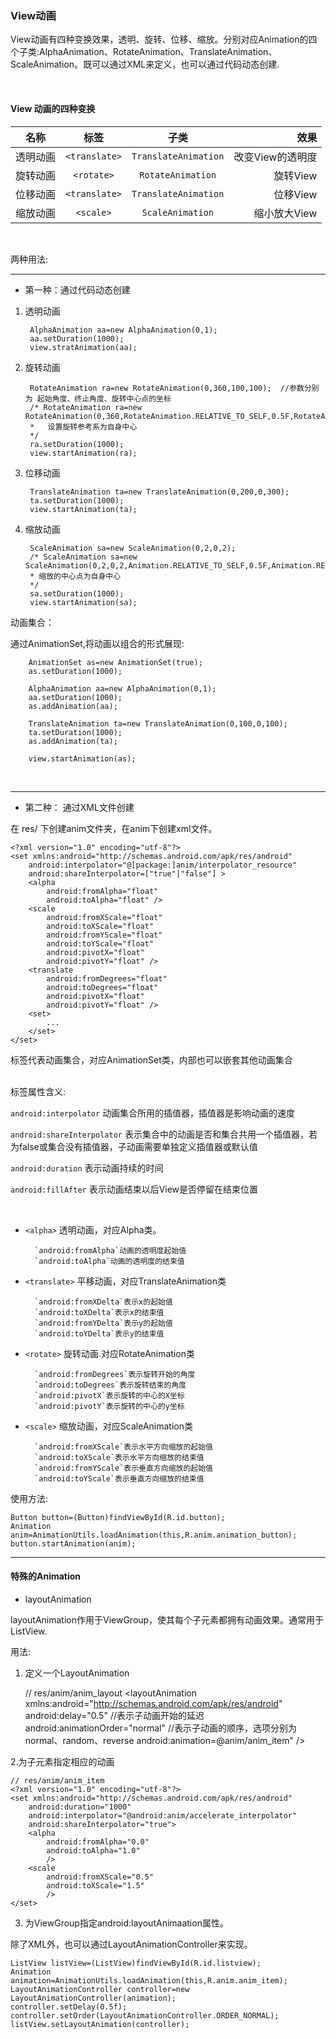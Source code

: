 ### View动画

View动画有四种变换效果，透明、旋转、位移、缩放。分别对应Animation的四个子类:AlphaAnimation、RotateAnimation、TranslateAnimation、ScaleAnimation。既可以通过XML来定义，也可以通过代码动态创建.

<br>

#### View 动画的四种变换

|名称|标签|子类|效果|
|---|:---:|:---:|----:|
|透明动画|`<translate>`|`TranslateAnimation`|改变View的透明度|
|旋转动画|`<rotate>`|`RotateAnimation`|旋转View|
|位移动画|`<translate>`|`TranslateAnimation`|位移View|
|缩放动画|`<scale>`|`ScaleAnimation`|缩小放大View|

<br>

两种用法:

****

* 第一种：通过代码动态创建

1. 透明动画
    
        AlphaAnimation aa=new AlphaAnimation(0,1);
        aa.setDuration(1000);
        view.stratAnimation(aa);

2. 旋转动画

        RotateAnimation ra=new RotateAnimation(0,360,100,100);  //参数分别为 起始角度、终止角度、旋转中心点的坐标
        /* RotateAnimation ra=new RotateAnimation(0,360,RotateAnimation.RELATIVE_TO_SELF,0.5F,RotateAnimation.RELATIVE_TO_SELF,0.5F);
        *   设置旋转参考系为自身中心
        */
        ra.setDuration(1000);
        view.startAnimation(ra);

3. 位移动画

        TranslateAnimation ta=new TranslateAnimation(0,200,0,300);
        ta.setDuration(1000);
        view.startAnimation(ta);

4. 缩放动画

        ScaleAnimation sa=new ScaleAnimation(0,2,0,2);
        /* ScaleAnimation sa=new ScaleAnimation(0,2,0,2,Animation.RELATIVE_TO_SELF,0.5F,Animation.RELATIVE_TO_SELF,0,5F);
        * 缩放的中心点为自身中心
        */
        sa.setDuration(1000);
        view.startAnimation(sa);

动画集合：

通过AnimationSet,将动画以组合的形式展现:

        AnimationSet as=new AnimationSet(true);
        as.setDuration(1000);

        AlphaAnimation aa=new AlphaAnimation(0,1);
        aa.setDuration(1000);
        as.addAnimation(aa);

        TranslateAnimation ta=new TranslateAnimation(0,100,0,100);
        ta.setDuration(1000);
        as.addAnimation(ta);

        view.startAnimation(as);

<br>

***

* 第二种： 通过XML文件创建

在 res/ 下创建anim文件夹，在anim下创建xml文件。

    <?xml version="1.0" encoding="utf-8"?>
    <set xmlns:android="http://schemas.android.com/apk/res/android"
        android:interpolator="@[package:]anim/interpolator_resource"
        android:shareInterpolator=["true"|"false"] >
        <alpha
            android:fromAlpha="float"
            android:toAlpha="float" />
        <scale
            android:fromXScale="float"
            android:toXScale="float"
            android:fromYScale="float"
            android:toYScale="float"
            android:pivotX="float"
            android:pivotY="float" />
        <translate
            android:fromDegrees="float"
            android:toDegrees="float"
            android:pivotX="float"
            android:pivotY="float" />
        <set>
            ...
        </set>
    </set>

<set>标签代表动画集合，对应AnimationSet类，内部也可以嵌套其他动画集合

<br>
标签属性含义:

`android:interpolator`  动画集合所用的插值器，插值器是影响动画的速度

`android:shareInterpolator`  表示集合中的动画是否和集合共用一个插值器，若为false或集合没有插值器，子动画需要单独定义插值器或默认值

`android:duration`  表示动画持续的时间

`android:fillAfter`  表示动画结束以后View是否停留在结束位置

<br>

* `<alpha>` 透明动画，对应Alpha类。

        `android:fromAlpha`动画的透明度起始值
        `android:toAlpha`动画的透明度的结束值

* `<translate>` 平移动画，对应TranslateAnimation类

        `android:fromXDelta`表示x的起始值
        `android:toXDelta`表示x的结束值
        `android:fromYDelta`表示y的起始值
        `android:toYDelta`表示y的结束值
* `<rotate>` 旋转动画.对应RotateAnimation类

        `android:fromDegrees`表示旋转开始的角度
        `android:toDegrees`表示旋转结束的角度
        `android:pivotX`表示旋转的中心的X坐标
        `android:pivotY`表示旋转的中心的y坐标

* `<scale>` 缩放动画，对应ScaleAnimation类

        `android:fromXScale`表示水平方向缩放的起始值
        `android:toXScale`表示水平方向缩放的结束值
        `android:fromYScale`表示垂直方向缩放的起始值
        `android:toYScale`表示垂直方向缩放的结束值

使用方法:

	Button button=(Button)findViewById(R.id.button);
	Animation anim=AnimationUtils.loadAnimation(this,R.anim.animation_button);
	button.startAnimation(anim);


****


#### 特殊的Animation

* layoutAnimation

layoutAnimation作用于ViewGroup，使其每个子元素都拥有动画效果。通常用于ListView.

用法:

1. 定义一个LayoutAnimation


    // res/anim/anim_layout
    <layoutAnimation
        xmlns:android="http://schemas.android.com/apk/res/android"
        android:delay="0.5"  //表示子动画开始的延迟
        android:animationOrder="normal"  //表示子动画的顺序，选项分别为normal、random、reverse
        android:animation=@anim/anim_item" />

2.为子元素指定相应的动画


    // res/anim/anim_item
    <?xml version="1.0" encoding="utf-8"?>
    <set xmlns:android="http://schemas.android.com/apk/res/android"
        android:duration="1000"
        android:interpolator="@android:anim/accelerate_interpolator"
        android:shareInterpolator="true">
        <alpha
            android:fromAlpha="0.0"
            android:toAlpha="1.0"
            />
        <scale
            android:fromXScale="0.5"
            android:toXScale="1.5"
            />
    </set>

3. 为ViewGroup指定android:layoutAnimaation属性。


    <ListView
        android:layout_width="match_parent"
        android:layout_height="match_parent"
        android:layoutAnimation="@anim/anim_layout"
        />

除了XML外，也可以通过LayoutAnimationController来实现。

    ListView listView=(ListView)findViewById(R.id.listview);
    Animation animation=AnimationUtils.loadAnimation(this,R.anim.anim_item);
    LayoutAnimationController controller=new LayoutAnimationController(animation);
    controller.setDelay(0.5f);
    controller.setOrder(LayoutAnimationController.ORDER_NORMAL);
    listView.setLayoutAnimation(controller);
    
    